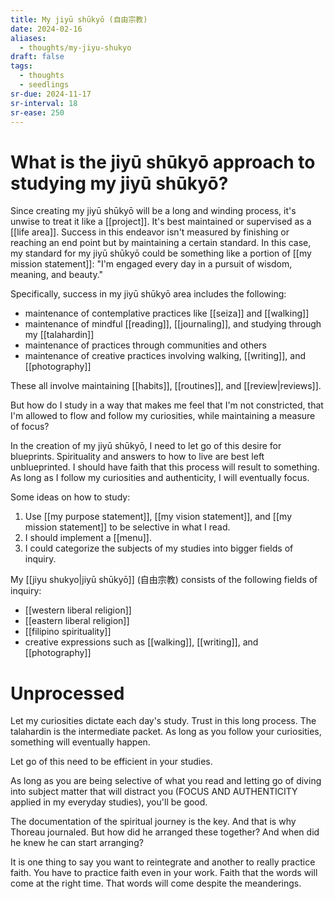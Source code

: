 ```yaml
---
title: My jiyū shūkyō (自由宗教)
date: 2024-02-16
aliases:
  - thoughts/my-jiyu-shukyo
draft: false
tags:
  - thoughts
  - seedlings
sr-due: 2024-11-17
sr-interval: 18
sr-ease: 250
---
```

# What is the jiyū shūkyō approach to studying my jiyū shūkyō?

Since creating my jiyū shūkyō will be a long and winding process, it's unwise to treat it like a [[project]]. It's best maintained or supervised as a [[life area]]. Success in this endeavor isn't measured by finishing or reaching an end point but by maintaining a certain standard. In this case, my standard for my jiyū shūkyō could be something like a portion of [[my mission statement]]: "I'm engaged every day in a pursuit of wisdom, meaning, and beauty."

Specifically, success in my jiyū shūkyō area includes the following:
- maintenance of contemplative practices like [[seiza]] and [[walking]]
- maintenance of mindful [[reading]], [[journaling]], and studying through my [[talahardin]]
- maintenance of practices through communities and others
- maintenance of creative practices involving walking, [[writing]], and [[photography]]

These all involve maintaining [[habits]], [[routines]], and [[review|reviews]].

But how do I study in a way that makes me feel that I'm not constricted, that I'm allowed to flow and follow my curiosities, while maintaining a measure of focus?

In the creation of my jiyū shūkyō, I need to let go of this desire for blueprints. Spirituality and answers to how to live are best left unblueprinted. I should have faith that this process will result to something. As long as I follow my curiosities and authenticity, I will eventually focus.

Some ideas on how to study:

1. Use [[my purpose statement]], [[my vision statement]], and [[my mission statement]] to be selective in what I read.
2. I should implement a [[menu]].
3. I could categorize the subjects of my studies into bigger fields of inquiry.


My [[jiyu shukyo|jiyū shūkyō]] (自由宗教) consists of the following fields of inquiry:
- [[western liberal religion]]
- [[eastern liberal religion]]
- [[filipino spirituality]]
- creative expressions such as [[walking]], [[writing]], and [[photography]]

# Unprocessed

Let my curiosities dictate each day's study. Trust in this long process. The talahardin is the intermediate packet. As long as you follow your curiosities, something will eventually happen.

Let go of this need to be efficient in your studies.

As long as you are being selective of what you read and letting go of diving into subject matter that will distract you (FOCUS AND AUTHENTICITY applied in my everyday studies), you'll be good.

The documentation of the spiritual journey is the key. And that is why Thoreau journaled. But how did he arranged these together? And when did he knew he can start arranging?

It is one thing to say you want to reintegrate and another to really practice faith. You have to practice faith even in your work. Faith that the words will come at the right time. That words will come despite the meanderings.